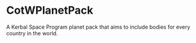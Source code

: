 # CotWPlanetPack
A Kerbal Space Program planet pack that aims to include bodies for every country in the world.
